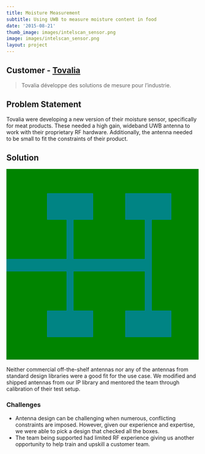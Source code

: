```yaml
---
title: Moisture Measurement
subtitle: Using UWB to measure moisture content in food
date: '2015-08-21'
thumb_image: images/intelscan_sensor.png
image: images/intelscan_sensor.png
layout: project
---
```



## Customer - [Tovalia](http://www.tovalia.fr/)

> Tovalia développe des solutions de mesure pour l’industrie.

## Problem Statement
Tovalia were developing a new version of their moisture sensor, specifically for meat products. These needed a high gain, wideband UWB antenna to work with their proprietary RF hardware. Additionally, the antenna needed to be small to fit the constraints of their product.

## Solution

![Venal Feed](/images/venal_feed.png)

Neither commercial off-the-shelf antennas nor any of the antennas from standard design libraries were a good fit for the use case. We modified and shipped antennas from our IP library and mentored the team through calibration of their test setup.


### Challenges

- Antenna design can be challenging when numerous, conflicting constraints are imposed. However, given our experience and expertise, we were able to pick a design that checked all the boxes.
- The team being supported had limited RF experience giving us another opportunity to help train and upskill a customer team.


